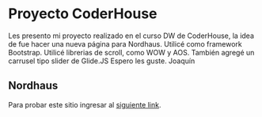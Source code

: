# Proyecto CoderHouse

Les presento mi proyecto realizado en el curso DW de CoderHouse, la idea de fue hacer una nueva página para Nordhaus.
Utilicé como framework Bootstrap.
Utilicé librerias de scroll, como WOW y AOS. 
También agregé un carrusel tipo slider de Glide.JS
Espero les guste.
Joaquín

## Nordhaus

Para probar este sitio ingresar al [siguiente link](https://joacogonzalez98.github.io/Nordhaus/index.html).